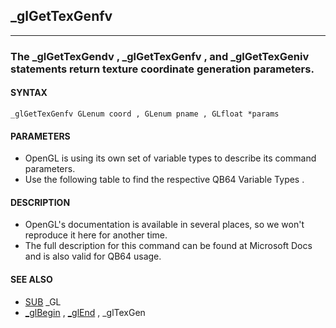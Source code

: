## _glGetTexGenfv
---

### The _glGetTexGendv , _glGetTexGenfv , and _glGetTexGeniv statements return texture coordinate generation parameters.

#### SYNTAX

`_glGetTexGenfv GLenum coord , GLenum pname , GLfloat *params`

#### PARAMETERS
* OpenGL is using its own set of variable types to describe its command parameters.
* Use the following table to find the respective QB64 Variable Types .


#### DESCRIPTION
* OpenGL's documentation is available in several places, so we won't reproduce it here for another time.
* The full description for this command can be found at Microsoft Docs and is also valid for QB64 usage.


#### SEE ALSO
* [SUB](./SUB.md) _GL
* [_glBegin](./_glBegin.md) , [_glEnd](./_glEnd.md) , _glTexGen
